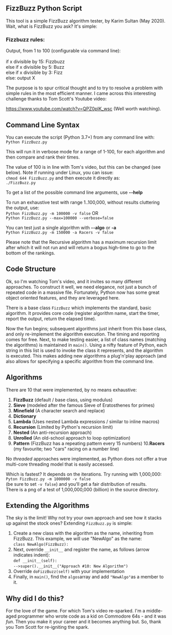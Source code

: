 ## FizzBuzz Python Script
This tool is a simple FizzBuzz algorithm tester, by Karim Sultan (May 2020). 
Wait, what is FizzBuzz you ask?  It's simple:

### Fizzbuzz rules:
Output, from 1 to 100 (configurable via command line): 
<br>
<br>if x divisible by 15: Fizzbuzz
<br>else if x divisible by 5: Buzz
<br>else if x divisible by 3: Fizz
<br>else: output X

The purpose is to spur critical thought and to try to resolve a problem with simple rules in
the most efficient manner.  I came across this interesting challenge thanks to Tom Scott's
Youtube video:

 https://www.youtube.com/watch?v=QPZ0pIK_wsc (Well worth watching).

## Command Line Syntax
You can execute the script (Python 3.7+) from any command line with:
<br>`Python FizzBuzz.py`

This will run it in verbose mode for a range of 1-100, for each algorithm and then compare
and rank their times.

The value of 100 is in line with Tom's video, but this can be changed (see below).
Note if running under Linux, you can issue:
<br>`chmod 644 FizzBuzz.py`
and then execute it directly as:
<br>`./FizzBuzz.py`

To get a list of the possible command line arguments, use **--help**

To run an exhaustive test with range 1..100,000, without results cluttering
the output, use:
<br>`Python FizzBuzz.py -m 100000 -v false` OR
<br>`Python FizzBuzz.py --max=100000 --verbose=false`

You can test just a single algorithm with **--algo** or **-a**
<br>`Python FizzBuzz.py -m 150000 -a Racers -v false`

Please note that the Recursive algorithm has a maximum recursion limit after which it will not run and will return a bogus high-time to go 
to the bottom of the rankings.

## Code Structure
Ok, so I'm watching Tom's video, and it invites so many different approaches.  To construct it 
well, we need elegance, not just a bunch of repeated code in a massive file.  Fortunately,
Python now has some great object oriented features, and they are leveraged here.

There is a base class `FizzBuzz` which implements the standard, basic algorithm.  It provides core code 
(register algorithm name, start the timer, report the output, return the elapsed time).

Now the fun begins; subsequent algorithms just inherit from this base class, and only
re-implement the algorithm execution. The timing and reporting comes for free. Next, to make
testing easier, a list of class names (matching the algorithms) is maintained in `main()`.
Using a nifty feature of Python, each string in this list is used to invoke the class it
represents, and the algorithm is executed.  This makes adding new algorithms a plug'n'play
approach (and also allows for specifying a specific algorithm from the command line.

## Algorithms
There are 10 that were implemented, by no means exhaustive:
1. **FizzBuzz** (default / base class, using modulus)
2. **Sieve**  (modeled after the famous Sieve of Eratosthenes for primes)
3. **Minefield** (A character search and replace)
4. **Dictionary**
5. **Lambda** (Uses nested Lambda expressions / similar to inline macros)
6. **Recursion** (Limited by Python's recursion limit)
7. **Nested** (An anti-recursion approach)
8. **Unrolled** (An old-school approach to loop optimization)
9. **Pattern** (FizzBuzz has a repeating pattern every 15 numbers)
10.**Racers** (my favourite; two "cars" racing on a number line)

No *threaded* approaches were implemented, as Python does not offer a true multi-core
threading model that is easily accessed.

Which is fastest?  It depends on the iterations.
Try running with 1,000,000:
<br>`Pyton FizzBuzz.py -m 1000000 -v false` 
<br>(be sure to set `-v false`) and you'll get a fair distribution of results.
<br>There is a png of a test of 1,000,000,000 (billion) in the source directory.

## Extending the Algorithms
The sky is the limit!  Why not try your own approach and see how it stacks up against the stock ones?  Extending `FizzBuzz.py` is simple:
1. Create a new class with the algorithm as the name, inheriting from FizzBuzz.  This example, we will use "NewAlgo" as the name:
<br>`class NewAlgo(FizzBuzz):`
2. Next, override `__init__` and register the name, as follows (arrow indicates indent):
<br> `def __init__(self):`
<br>`-->super().__init__("Approach #10: New Algorithm")`
3. Override `doFizzBuzz(self)` with your implementation
4. Finally, in `main()`, find the `algos`array and add `"NewAlgo"`as a member to it.

## Why did I do this?
For the love of  the game.  For which Tom's video re-sparked.  I'm a middle-aged programmer who wrote code as a kid on Commodore 64s - and it was *fun*.   Then you make it your career and it becomes anything but.  So, thank you Tom Scott for re-igniting the spark.
